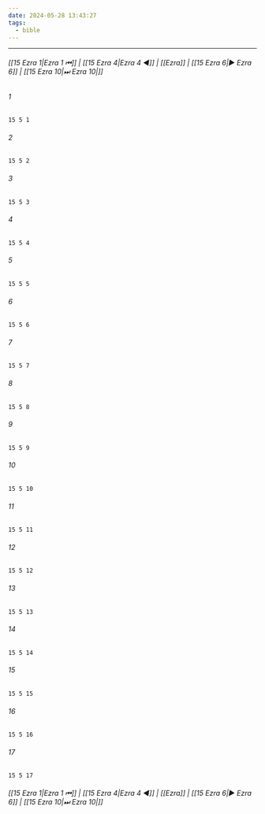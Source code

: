 ```yaml
---
date: 2024-05-28 13:43:27
tags:
  - bible
---
```

___

###### [[15 Ezra 1|Ezra 1 ⏮]] | [[15 Ezra 4|Ezra 4 ◀]] | [[Ezra]] | [[15 Ezra 6|▶ Ezra 6]] | [[15 Ezra 10|⏭ Ezra 10|]]

###### 1
``` verse
15 5 1 
```
###### 2
``` verse
15 5 2 
```
###### 3
``` verse
15 5 3 
```
###### 4
``` verse
15 5 4 
```
###### 5
``` verse
15 5 5 
```
###### 6
``` verse
15 5 6 
```
###### 7
``` verse
15 5 7 
```
###### 8
``` verse
15 5 8 
```
###### 9
``` verse
15 5 9 
```
###### 10
``` verse
15 5 10 
```
###### 11
``` verse
15 5 11 
```
###### 12
``` verse
15 5 12 
```
###### 13
``` verse
15 5 13 
```
###### 14
``` verse
15 5 14 
```
###### 15
``` verse
15 5 15 
```
###### 16
``` verse
15 5 16 
```
###### 17
``` verse
15 5 17 
```

###### [[15 Ezra 1|Ezra 1 ⏮]] | [[15 Ezra 4|Ezra 4 ◀]] | [[Ezra]] | [[15 Ezra 6|▶ Ezra 6]] | [[15 Ezra 10|⏭ Ezra 10|]]

